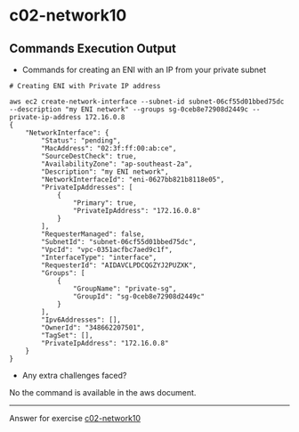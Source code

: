 # c02-network10

## Commands Execution Output

- Commands for creating an ENI with an IP from your private subnet

```
# Creating ENI with Private IP address

aws ec2 create-network-interface --subnet-id subnet-06cf55d01bbed75dc --description "my ENI network" --groups sg-0ceb8e72908d2449c --private-ip-address 172.16.0.8
{
    "NetworkInterface": {
        "Status": "pending", 
        "MacAddress": "02:3f:ff:00:ab:ce", 
        "SourceDestCheck": true, 
        "AvailabilityZone": "ap-southeast-2a", 
        "Description": "my ENI network", 
        "NetworkInterfaceId": "eni-0627bb821b8118e05", 
        "PrivateIpAddresses": [
            {
                "Primary": true, 
                "PrivateIpAddress": "172.16.0.8"
            }
        ], 
        "RequesterManaged": false, 
        "SubnetId": "subnet-06cf55d01bbed75dc", 
        "VpcId": "vpc-0351acfbc7aed9c1f", 
        "InterfaceType": "interface", 
        "RequesterId": "AIDAVCLPDCQGZYJ2PUZXK", 
        "Groups": [
            {
                "GroupName": "private-sg", 
                "GroupId": "sg-0ceb8e72908d2449c"
            }
        ], 
        "Ipv6Addresses": [], 
        "OwnerId": "348662207501", 
        "TagSet": [], 
        "PrivateIpAddress": "172.16.0.8"
    }
}

```

- Any extra challenges faced?

No the command is available in the aws document.

<!-- Don't change anything below this point-->
***
Answer for exercise [c02-network10](https://github.com/devopsacademyau/academy/blob/893381c6f0b69434d9e8597d3d4b1c17f9bc1371/classes/02class/exercises/c02-network10/README.md)